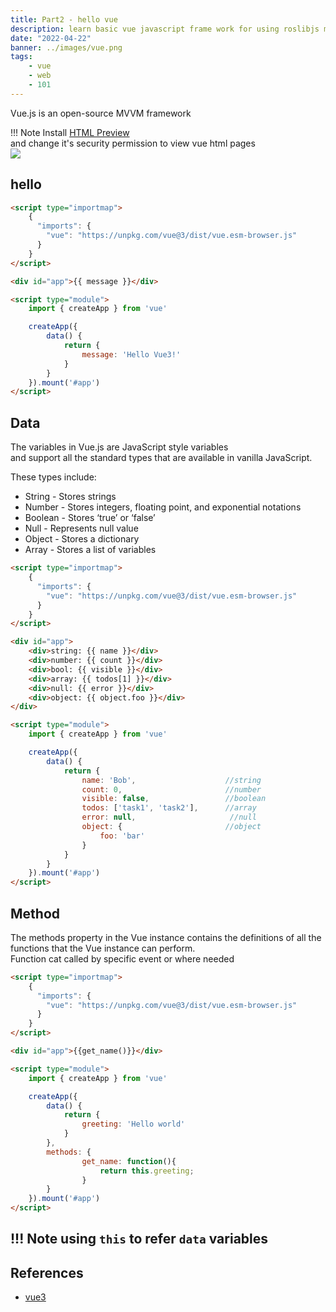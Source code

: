 ```yaml
---
title: Part2 - hello vue
description: learn basic vue javascript frame work for using roslibjs more convenient
date: "2022-04-22"
banner: ../images/vue.png
tags:
    - vue
    - web
    - 101
---
```

Vue.js is an open-source MVVM framework


!!! Note
    Install [HTML Preview](https://marketplace.visualstudio.com/items?itemName=tht13.html-preview-vscode)  
    and change it's security permission to view vue html pages  
    ![](../images/html_preview_security.png)


## hello 
```html
<script type="importmap">
    {
      "imports": {
        "vue": "https://unpkg.com/vue@3/dist/vue.esm-browser.js"
      }
    }
</script>

<div id="app">{{ message }}</div>

<script type="module">
    import { createApp } from 'vue'

    createApp({
        data() {
            return {
                message: 'Hello Vue3!'
            }
        }
    }).mount('#app')
</script>
```

## Data
The variables in Vue.js are JavaScript style variables  
and support all the standard types that are available in vanilla JavaScript. 

These types include:

- String - Stores strings
- Number - Stores integers, floating point, and exponential notations
- Boolean - Stores ‘true’ or ‘false’
- Null - Represents null value
- Object - Stores a dictionary
- Array - Stores a list of variables

```html title="data"
<script type="importmap">
    {
      "imports": {
        "vue": "https://unpkg.com/vue@3/dist/vue.esm-browser.js"
      }
    }
</script>

<div id="app">
    <div>string: {{ name }}</div>
    <div>number: {{ count }}</div>
    <div>bool: {{ visible }}</div>
    <div>array: {{ todos[1] }}</div>
    <div>null: {{ error }}</div>
    <div>object: {{ object.foo }}</div>
</div>

<script type="module">
    import { createApp } from 'vue'

    createApp({
        data() {
            return {
                name: 'Bob',                    //string
                count: 0,                       //number
                visible: false,                 //boolean
                todos: ['task1', 'task2'],      //array
                error: null,                     //null
                object: {                       //object
                    foo: 'bar'
                }
            }
        }
    }).mount('#app')
</script>
```

## Method
The methods property in the Vue instance contains the definitions of all the functions that the Vue instance can perform.  
Function cat called by specific event or where needed

```html title="method"
<script type="importmap">
    {
      "imports": {
        "vue": "https://unpkg.com/vue@3/dist/vue.esm-browser.js"
      }
    }
</script>

<div id="app">{{get_name()}}</div>

<script type="module">
    import { createApp } from 'vue'

    createApp({
        data() {
            return {
                greeting: 'Hello world'
            }
        },
        methods: {
                get_name: function(){
                    return this.greeting;
                }
        }
    }).mount('#app')
</script>
```

!!! Note
    using `this` to refer `data` variables
---

## References
- [vue3](https://vuejs.org/guide/quick-start.html)